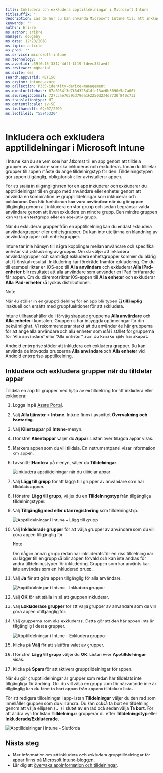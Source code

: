 ```yaml
---
title: Inkludera och exkludera apptilldelningar i Microsoft Intune
titlesuffix: ''
description: Läs om hur du kan använda Microsoft Intune till att inkludera och exkludera apptilldelningar.
keywords: ''
author: Erikre
ms.author: erikre
manager: dougeby
ms.date: 12/20/2018
ms.topic: article
ms.prod: ''
ms.service: microsoft-intune
ms.technology: ''
ms.assetid: c59f6df5-3317-4dff-8f19-fdeec33faedf
ms.reviewer: mghadial
ms.suite: ems
search.appverid: MET150
ms.custom: intune-azure
ms.collection: M365-identity-device-management
ms.openlocfilehash: 67a6164f3d766d32543dfc13ae6b5090e5a7a061
ms.sourcegitcommit: 727c3ae7659ad79ea162250d234d7730f840c731
ms.translationtype: HT
ms.contentlocale: sv-SE
ms.lasthandoff: 02/07/2019
ms.locfileid: "55845320"
---
```

# <a name="include-and-exclude-app-assignments-in-microsoft-intune"></a>Inkludera och exkludera apptilldelningar i Microsoft Intune

I Intune kan du se vem som har åtkomst till en app genom att tilldela grupper av användare som ska inkluderas och exkluderas. Innan du tilldelar grupper till appen måste du ange tilldelningstyp för den. Tilldelningstypen gör appen tillgänglig, obligatorisk eller avinstallerar appen. 

För att ställa in tillgängligheten för en app inkluderar och exkluderar du apptilldelningar till en grupp med användare eller enheter genom att använda en kombination av grupptilldelningar som inkluderar och exkluderar. Den här funktionen kan vara användbar när du gör appen tillgänglig genom att inkludera en stor grupp och sedan begränsar valda användare genom att även exkludera en mindre grupp. Den mindre gruppen kan vara en testgrupp eller en exekutiv grupp. 

När du exkluderar grupper från en apptilldelning kan du endast exkludera användargrupper eller enhetsgrupper. Du kan inte utelämna en blandning av användargrupper och enhetsgrupper. 

Intune tar inte hänsyn till några kopplingar mellan användare och specifika enheter vid exkludering av grupper. Om du väljer att inkludera användargrupper och samtidigt exkludera enhetsgrupper kommer du aldrig att få önskat resultat. Inkludering har företräde framför exkludering. Om du till exempel riktar en iOS-app till **Alla användare** och exkluderar **Alla iPad-enheter** blir resultatet att alla användare som använder en iPad fortfarande får appen. Om du däremot riktar iOS-appen till **Alla enheter** och exkluderar **Alla iPad-enheter** så lyckas distributionen.  

> [!NOTE]
> När du ställer in en grupptilldelning för en app blir typen **Ej tillämplig** inaktuell och ersätts med gruppfunktioner för att exkludera. 
>
> Intune tillhandahåller de i förväg skapade grupperna **Alla användare** och **Alla enheter** i konsolen. Grupperna har inbyggda optimeringar för din bekvämlighet. Vi rekommenderar starkt att du använder de här grupperna för att ange alla användare och alla enheter som mål i stället för grupperna för ”Alla användare” eller ”Alla enheter” som du kanske själv har skapat.  
>
> Android enterprise stöder att inkludera och exkludera grupper. Du kan använda de inbyggda grupperna **Alla användare** och **Alla enheter** vid Android enterprise-apptilldelning. 


## <a name="include-and-exclude-groups-when-assigning-apps"></a>Inkludera och exkludera grupper när du tilldelar appar 
Tilldela en app till grupper med hjälp av en tilldelning för att inkludera eller exkludera:
1. Logga in på [Azure Portal](https://portal.azure.com).
2. Välj **Alla tjänster** > **Intune**. Intune finns i avsnittet **Övervakning och hantering**.
3. Välj **Klientappar** på **Intune**-menyn.
4. I fönstret **Klientappar** väljer du **Appar**. Listan över tillagda appar visas.
5. Markera appen som du vill tilldela. En instrumentpanel visar information om appen. 
6. I avsnittet**Hantera** på menyn, väljer du **Tilldelningar**. 

    ![Inkludera apptilldelningar när du tilldelar appar](./media/apps-inc-exl-01.png)
7. Välj **Lägg till grupp** för att lägga till grupper av användare som har tilldelats appen. 
8. I fönstret **Lägg till grupp**, väljer du en **Tilldelningstyp** från tillgängliga tilldelningstyper.
9. Välj **Tillgänglig med eller utan registrering** som tilldelningstyp.

    ![Apptilldelningar i Intune – Lägg till grupp](./media/apps-inc-exl-02.png)
10. Välj **Inkluderade grupper** för att välja grupper av användare som du vill göra appen tillgänglig för.

    > [!NOTE]
    > Om någon annan grupp redan har inkluderats för en viss tilldelning när du lägger till en grupp så blir appen förvald och kan inte ändras för andra tilldelningstyper för inkludering. Gruppen som har använts kan inte användas som en inkluderad grupp.

11. Välj **Ja** för att göra appen tillgänglig för alla användare.

    ![Apptilldelningar i Intune – Inkludera grupper](./media/apps-inc-exl-03.png)
12. Välj **OK** för att ställa in så att gruppen inkluderar.
13. Välj **Exkluderade grupper** för att välja grupper av användare som du vill göra appen otillgänglig för. 
14. Välj grupperna som ska exkluderas. Detta gör att den här appen inte är tillgänglig i dessa grupper.

    ![Apptilldelningar i Intune – Exkludera grupper](./media/apps-inc-exl-04.png)
15. Klicka på **Välj** för att slutföra valet av grupper.
16. I fönstret **Lägg till grupp** väljer du **OK**. Listan över **Apptilldelningar** visas.
17. Klicka på **Spara** för att aktivera grupptilldelningar för appen.

När du gör grupptilldelningar är grupper som redan har tilldelats inte tillgängliga för ändring. Om du vill välja en grupp som för närvarande inte är tillgänglig kan du först ta bort appen från appens tilldelade lista. 

För att redigera tilldelningar i app-listan **Tilldelningar** väljer du den rad som innehåller gruppen som du vill ändra. Du kan också ta bort en tilldelning genom att välja ellipsen (**...** ) i slutet av en rad och sedan välja **Ta bort**. För att ändra vyn för listan **Tilldelningar** grupperar du efter **Tilldelningstyp** eller **Inkluderade/Exkluderade**.

![Apptilldelningar i Intune – Slutförda](./media/apps-inc-exl-05.png)

## <a name="next-steps"></a>Nästa steg

- Mer information om att inkludera och exkludera grupptilldelningar för appar finns på [Microsoft Intune-bloggen](https://aka.ms/new_app_assignment_process).
- Lär dig att [övervaka appinformation och tilldelningar](apps-monitor.md).
